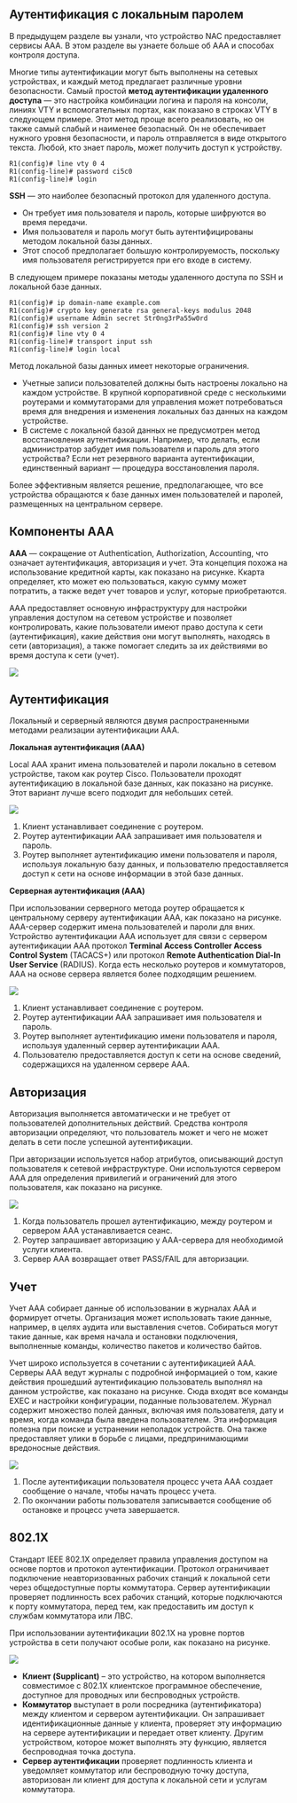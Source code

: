 <!-- 10.2.1 -->
## Аутентификация с локальным паролем

В предыдущем разделе вы узнали, что устройство NAC предоставляет сервисы AAA. В этом разделе вы узнаете больше об AAA и способах контроля доступа.

Многие типы аутентификации могут быть выполнены на сетевых устройствах, и каждый метод предлагает различные уровни безопасности. Самый простой **метод аутентификации удаленного доступа** — это настройка комбинации логина и пароля на консоли, линиях VTY и вспомогательных портах, как показано в строках VTY в следующем примере. Этот метод проще всего реализовать, но он также самый слабый и наименее безопасный. Он не обеспечивает нужного уровня безопасности, и пароль отправляется в виде открытого текста. Любой, кто знает пароль, может получить доступ к устройству.

```
R1(config)# line vty 0 4
R1(config-line)# password ci5c0
R1(config-line)# login
```

**SSH** — это наиболее безопасный протокол для удаленного доступа.

* Он требует имя пользователя и пароль, которые шифруются во время передачи.
* Имя пользователя и пароль могут быть аутентифицированы методом локальной базы данных.
* Этот способ предполагает большую контролируемость, поскольку имя пользователя регистрируется при его входе в систему.

В следующем примере показаны методы удаленного доступа по SSH и локальной базе данных.

```
R1(config)# ip domain-name example.com
R1(config)# crypto key generate rsa general-keys modulus 2048
R1(config)# username Admin secret Str0ng3rPa55w0rd
R1(config)# ssh version 2
R1(config)# line vty 0 4
R1(config-line)# transport input ssh
R1(config-line)# login local
```

Метод локальной базы данных имеет некоторые ограничения.

* Учетные записи пользователей должны быть настроены локально на каждом устройстве. В крупной корпоративной среде с несколькими роутерами и коммутаторами для управления может потребоваться время для внедрения и изменения локальных баз данных на каждом устройстве.
* В системе с локальной базой данных не предусмотрен метод восстановления аутентификации. Например, что делать, если администратор забудет имя пользователя и пароль для этого устройства? Если нет резервного варианта аутентификации, единственный вариант — процедура восстановления пароля.

Более эффективным является решение, предполагающее, что все устройства обращаются к базе данных имен пользователей и паролей, размещенных на центральном сервере.

<!-- 10.2.2 -->
## Компоненты AAA 

**ААА** — сокращение от Authentication, Authorization, Accounting, что означает аутентификация, авторизация и учет. Эта концепция похожа на использование кредитной карты, как показано на рисунке. Ккарта определяет, кто может ею пользоваться, какую сумму может потратить, а также ведет учет товаров и услуг, которые приобретаются.

AAA предоставляет основную инфраструктуру для настройки управления доступом на сетевом устройстве и позволяет контролировать, какие пользователи имеют право доступа к сети (аутентификация), какие действия они могут выполнять, находясь в сети (авторизация), а также помогает следить за их действиями во время доступа к сети (учет).

![](./assets/10.2.2.png)


<!-- 10.2.3 -->
## Аутентификация

Локальный и серверный являются двумя распространенными методами реализации аутентификации AAA.

**Локальная аутентификация (ААА)**

Local AAA хранит имена пользователей и пароли локально в сетевом устройстве, таком как роутер Cisco. Пользователи проходят аутентификацию в локальной базе данных, как показано на рисунке. Этот вариант лучше всего подходит для небольших сетей.

![](./assets/10.2.3-1.svg)


1. Клиент устанавливает соединение с роутером.
2. Роутер аутентификации AAA запрашивает имя пользователя и пароль.
3. Роутер выполняет аутентификацию имени пользователя и пароля, используя локальную базу данных, и пользователю предоставляется доступ к сети на основе информации в этой базе данных.

**Серверная аутентификация (AAA)**

При использовании серверного метода роутер обращается к центральному серверу аутентификации AAA, как показано на рисунке. AAA-сервер содержит имена пользователей и пароли для вних. Устройство аутентификации AAA использует для связи с сервером аутентификации AAA протокол **Terminal Access Controller Access Control System** (TACACS+) или протокол **Remote Authentication Dial-In User Service** (RADIUS). Когда есть несколько роутеров и коммутаторов, AAA на основе сервера является более подходящим решением.

![](./assets/10.2.3-2.svg)


1. Клиент устанавливает соединение с роутером.
2. Роутер аутентификации AAA запрашивает имя пользователя и пароль.
3. Роутер выполняет аутентификацию имени пользователя и пароля, используя удаленный сервер аутентификации AAA.
4. Пользователю предоставляется доступ к сети на основе сведений, содержащихся на удаленном сервере AAA.

<!-- 10.2.4 -->
## Авторизация

Авторизация выполняется автоматически и не требует от пользователей дополнительных действий. Средства контроля авторизации определяют, что пользователь может и чего не может делать в сети после успешной аутентификации.

При авторизации используется набор атрибутов, описывающий доступ пользователя к сетевой инфраструктуре. Они используются сервером AAA для определения привилегий и ограничений для этого пользователя, как показано на рисунке.

![](./assets/10.2.4.svg)


1. Когда пользователь прошел аутентификацию, между роутером и сервером AAA устанавливается сеанс.
2. Роутер запрашивает авторизацию у AAA-сервера для необходимой услуги клиента.
3. Сервер AAA возвращает ответ PASS/FAIL для авторизации.

<!-- 10.2.5 -->
## Учет

Учет AAA собирает данные об использовании в журналах AAA и формирует отчеты. Организация может использовать такие данные, например, в целях аудита или выставления счетов. Собираться могут такие данные, как время начала и остановки подключения, выполненные команды, количество пакетов и количество байтов.

Учет широко используется в сочетании с аутентификацией AAA. Серверы AAA ведут журналы с подробной информацией о том, какие действия прошедший аутентификацию пользователь выполнял на данном устройстве, как показано на рисунке. Сюда входят все команды EXEC и настройки конфигурации, поданные пользователем. Журнал содержит множество полей данных, включая имя пользователя, дату и время, когда команда была введена пользователем. Эта информация полезна при поиске и устранении неполадок устройств. Она также предоставляет улики в борьбе с лицами, предпринимающими вредоносные действия.

![](./assets/10.2.5.svg)


1. После аутентификации пользователя процесс учета AAA создает сообщение о начале, чтобы начать процесс учета.
2. По окончании работы пользователя записывается сообщение об остановке и процесс учета завершается.

<!-- 10.2.6 -->
## 802.1X

Стандарт IEEE 802.1X определяет правила управления доступом на основе портов и протокол аутентификации. Протокол ограничивает подключение неавторизованных рабочих станций к локальной сети через общедоступные порты коммутатора. Сервер аутентификации проверяет подлинность всех рабочих станций, которые подключаются к порту коммутатора, перед тем, как предоставить им доступ к службам коммутатора или ЛВС.

При использовании аутентификации 802.1X на уровне портов устройства в сети получают особые роли, как показано на рисунке.

![](./assets/10.2.6.svg)


* **Клиент (Supplicant)** – это устройство, на котором выполняется совместимое с 802.1X клиентское программное обеспечение, доступное для проводных или беспроводных устройств.
* **Коммутатор** выступает в роли посредника (аутентификатора) между клиентом и сервером аутентификации. Он запрашивает идентификационные данные у клиента, проверяет эту информацию на сервере аутентификации и передает ответ клиенту. Другим устройством, которое может выполнять эту функцию, является беспроводная точка доступа.
* **Сервер аутентификации** проверяет подлинность клиента и уведомляет коммутатор или беспроводную точку доступа, авторизован ли клиент для доступа к локальной сети и услугам коммутатора.

<!-- 10.2.7 -->
<!-- quiz -->
